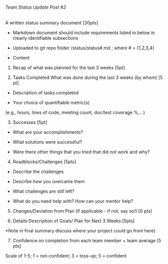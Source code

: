 ###### Team Status Update Post #2

A written status summary document [30pts]

* Markdown document should include requirements listed in below in clearly identifiable subsections

* Uploaded to git repo folder /status/status​#​.md ; where # = {1,2,3,4}

* Content

1. Recap of what was planned for the last 3 weeks [5pt]

2. Tasks Completed What was done during the last 3 weeks (by whom) [5 pt]

* Description of tasks completed

* Your choice of quantifiable metric(s)

(e.g., hours, lines of code, meeting count, doc/test coverage %,...)

3. Successes [5pt]

* What are your accomplishments?

* What solutions were successful?

* Were there other things that you tried that did not work and why?

4. Roadblocks/Challenges [5pts]

* Describe the challenges

* Describe how you overcame them

* What challenges are still left?

* What do you need help with? How can your mentor help?

5. Changes/Deviation from Plan ​(if applicable - if not, say so!) [0 pts]

6. Details Description of Goals/ Plan for ​Next 3 Weeks [5pts]

*Note in final summary discuss where your project could go from here)

7. Confidence on completion from each team member + team average [5 pts]

Scale of 1-5; 1 = not-confident; 3 = toss-up; 5 = confident
